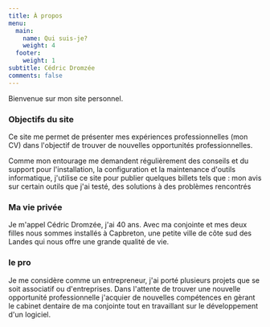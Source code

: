 ```yaml
---
title: À propos
menu:
  main:
    name: Qui suis-je?
    weight: 4
  footer:
    weight: 1
subtitle: Cédric Dromzée
comments: false
---
```


Bienvenue sur mon site personnel.

### Objectifs du site

Ce site me permet de présenter mes expériences professionnelles (mon CV) dans l'objectif de trouver de nouvelles opportunités professionnelles.

Comme mon entourage me demandent régulièrement des conseils et du support pour l'installation, la configuration et la maintenance d'outils informatique, j'utilise ce site pour publier quelques billets tels que : mon avis sur certain outils que j'ai testé, des solutions à des problèmes rencontrés

### Ma vie privée

Je m'appel Cédric Dromzée, j'ai 40 ans.
Avec ma conjointe et mes deux filles nous sommes installés à Capbreton, une petite ville de côte sud des Landes qui nous offre une grande qualité de vie.

### le pro

Je me considère comme un entrepreneur, j'ai porté plusieurs projets que se soit associatif ou d'entreprises.
Dans l'attente de trouver une nouvelle opportunité professionnelle j'acquier de nouvelles compétences en gèrant le cabinet dentaire de ma conjointe tout en travaillant sur le développement d'un logiciel.
